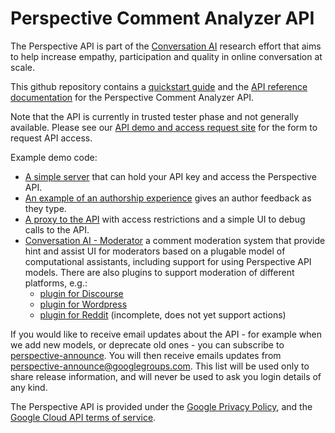 # Perspective Comment Analyzer API

The Perspective API is part of the
[Conversation AI](https://conversationai.github.io) research effort that
aims to help increase empathy, participation and quality in online
conversation at scale.

This github repository contains a [quickstart guide](quickstart.md) and the [API
reference documentation](api_reference.md) for the Perspective Comment Analyzer
API.

Note that the API is currently in trusted tester phase and not generally
available. Please see our [API demo and access request site](https://www.perspectiveapi.com/) for the
form to request API access.

Example demo code:

 * [A simple server](https://github.com/conversationai/perspectiveapi-simple-server)
   that can hold your API key and access the Perspective API.
 * [An example of an authorship
   experience](https://github.com/conversationai/perspectiveapi-authorship-demo)
   gives an author feedback as they type.
 * [A proxy to the API](https://github.com/conversationai/perspectiveapi-proxy)
   with access restrictions and a simple UI to debug calls to the API. 
 * [Conversation AI - Moderator](https://github.com/conversationai/conversationai-moderator) 
   a comment moderation system that provide hint and assist UI for moderators based 
   on a plugable model of computational assistants, including support for using 
   Perspective API models. There are also plugins to support moderation of different platforms, e.g.:
   * [plugin for Discourse](https://github.com/conversationai/conversationai-moderator-discourse)
   * [plugin for Wordpress](https://github.com/conversationai/conversationai-moderator-wordpress)
   * [plugin for Reddit](https://github.com/conversationai/conversationai-moderator-reddit)
     (incomplete, does not yet support actions)

If you would like to receive email updates about the API - for example when we
add new models, or deprecate old ones - you can subscribe to
[perspective-announce](https://groups.google.com/forum/#!forum/perspective-announce/join). You will
then receive emails updates from perspective-announce@googlegroups.com.
This list will be used only to share release information, and will never be
used to ask you login details of any kind.

The Perspective API is provided under the [Google Privacy Policy](https://www.google.com/intl/en/policies/privacy/), and the [Google Cloud API terms of service](https://www.google.com/intl/en/policies/terms/).
